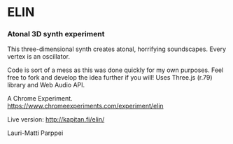 # ELIN
### Atonal 3D synth experiment

This three-dimensional synth creates atonal, horrifying soundscapes. Every vertex is an oscillator. 

Code is sort of a mess as this was done quickly for my own purposes. Feel free to fork and develop the idea further if you will! Uses Three.js (r.79) library and Web Audio API.

A Chrome Experiment.
https://www.chromeexperiments.com/experiment/elin

Live version:
http://kapitan.fi/elin/

Lauri-Matti Parppei

